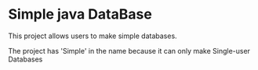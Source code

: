# Simple java DataBase

This project allows users to make simple databases.

The project has 'Simple' in the name because it can only make Single-user Databases
